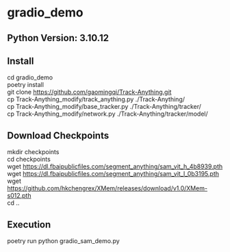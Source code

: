 # gradio_demo

## Python Version: 3.10.12

## Install
cd gradio_demo  
poetry install  
git clone https://github.com/gaomingqi/Track-Anything.git  
cp Track-Anything_modify/track_anything.py ./Track-Anything/  
cp Track-Anything_modify/base_tracker.py ./Track-Anything/tracker/  
cp Track-Anything_modify/network.py ./Track-Anything/tracker/model/  

## Download Checkpoints
mkdir checkpoints  
cd checkpoints  
wget https://dl.fbaipublicfiles.com/segment_anything/sam_vit_h_4b8939.pth  
wget https://dl.fbaipublicfiles.com/segment_anything/sam_vit_l_0b3195.pth  
wget https://github.com/hkchengrex/XMem/releases/download/v1.0/XMem-s012.pth  
cd ..  

## Execution
poetry run python gradio_sam_demo.py
